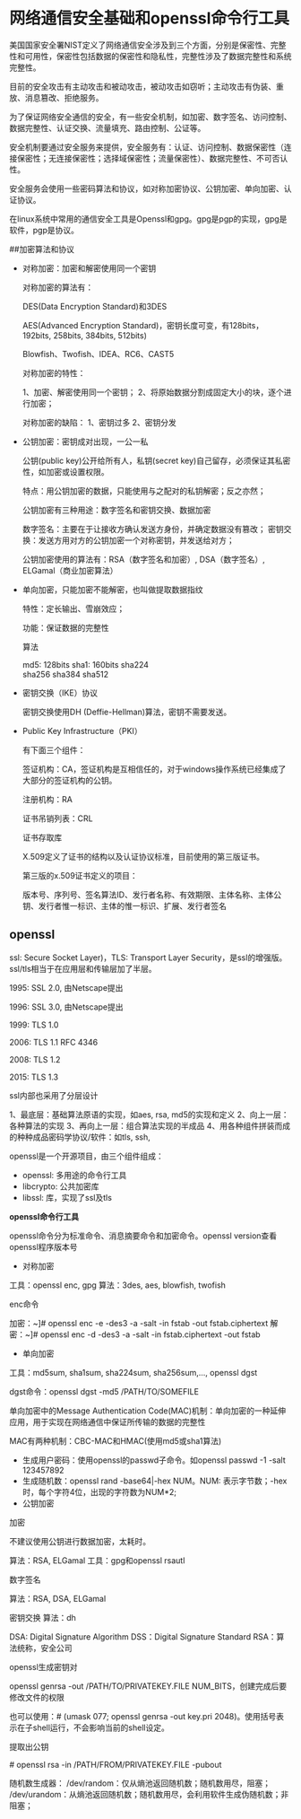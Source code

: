# 网络通信安全基础和openssl命令行工具

美国国家安全署NIST定义了网络通信安全涉及到三个方面，分别是保密性、完整性和可用性，保密性包括数据的保密性和隐私性，完整性涉及了数据完整性和系统完整性。

目前的安全攻击有主动攻击和被动攻击，被动攻击如窃听；主动攻击有伪装、重放、消息篡改、拒绝服务。

为了保证网络安全通信的安全，有一些安全机制，如加密、数字签名、访问控制、数据完整性、认证交换、流量填充、路由控制、公证等。

安全机制要通过安全服务来提供，安全服务有：认证、访问控制、数据保密性（连接保密性；无连接保密性；选择域保密性；流量保密性）、数据完整性、不可否认性。

安全服务会使用一些密码算法和协议，如对称加密协议、公钥加密、单向加密、认证协议。

在linux系统中常用的通信安全工具是Openssl和gpg。gpg是pgp的实现，gpg是软件，pgp是协议。

##加密算法和协议

- 对称加密：加密和解密使用同一个密钥

  对称加密的算法有：

  DES(Data Encryption Standard)和3DES

  AES(Advanced Encryption Standard)，密钥长度可变，有128bits，192bits, 258bits, 384bits, 512bits)

  Blowfish、Twofish、IDEA、RC6、CAST5

  对称加密的特性：

  1、加密、解密使用同一个密钥；
  2、将原始数据分割成固定大小的块，逐个进行加密；

  对称加密的缺陷：
  1、密钥过多
  2、密钥分发

- 公钥加密：密钥成对出现，一公一私

  公钥(public key)公开给所有人，私钥(secret key)自己留存，必须保证其私密性，如加密或设置权限。

  特点：用公钥加密的数据，只能使用与之配对的私钥解密；反之亦然；

  公钥加密有三种用途：数字签名和密钥交换、数据加密

  数字签名：主要在于让接收方确认发送方身份，并确定数据没有篡改；
  密钥交换：发送方用对方的公钥加密一个对称密钥，并发送给对方；

  公钥加密使用的算法有：RSA（数字签名和加密）, DSA（数字签名）, ELGamal（商业加密算法）

- 单向加密，只能加密不能解密，也叫做提取数据指纹

  特性：定长输出、雪崩效应；

  功能：保证数据的完整性

  算法

  md5: 128bits
  sha1: 160bits
  sha224	
  sha256
  sha384
  sha512

- 密钥交换（IKE）协议

  密钥交换使用DH (Deffie-Hellman)算法，密钥不需要发送。

- Public Key Infrastructure（PKI）

  有下面三个组件：

  签证机构：CA，签证机构是互相信任的，对于windows操作系统已经集成了大部分的签证机构的公钥。

  注册机构：RA

  证书吊销列表：CRL

  证书存取库

  X.509定义了证书的结构以及认证协议标准，目前使用的第三版证书。

  第三版的x.509证书定义的项目：

  版本号、序列号、签名算法ID、发行者名称、有效期限、主体名称、主体公钥、发行者惟一标识、主体的惟一标识、扩展、发行者签名


## openssl

ssl: Secure Socket Layer)，TLS: Transport Layer Security，是ssl的增强版。ssl/tls相当于在应用层和传输层加了半层。

1995: SSL 2.0, 由Netscape提出

1996: SSL 3.0, 由Netscape提出

1999: TLS 1.0

2006: TLS 1.1 RFC 4346

2008: TLS 1.2 

2015: TLS 1.3 

ssl内部也采用了分层设计

1、最底层：基础算法原语的实现，如aes, rsa, md5的实现和定义
2、向上一层：各种算法的实现
3、再向上一层：组合算法实现的半成品
4、用各种组件拼装而成的种种成品密码学协议/软件：如tls, ssh,

openssl是一个开源项目，由三个组件组成：

- openssl: 多用途的命令行工具
- libcrypto: 公共加密库
- libssl: 库，实现了ssl及tls

**openssl命令行工具**

openssl命令分为标准命令、消息摘要命令和加密命令。openssl version查看openssl程序版本号

- 对称加密

工具：openssl enc, gpg
算法：3des, aes, blowfish, twofish

enc命令

加密：~]# openssl enc -e -des3 -a -salt -in fstab -out fstab.ciphertext
解密：~]# openssl enc -d -des3 -a -salt -in fstab.ciphertext -out fstab

- 单向加密

工具：md5sum, sha1sum, sha224sum, sha256sum,..., openssl dgst

dgst命令：openssl dgst -md5 /PATH/TO/SOMEFILE

单向加密中的Message Authentication Code(MAC)机制：单向加密的一种延伸应用，用于实现在网络通信中保证所传输的数据的完整性

MAC有两种机制：CBC-MAC和HMAC(使用md5或sha1算法)

- 生成用户密码：使用openssl的passwd子命令。如openssl passwd -1 -salt 123457892
- 生成随机数：openssl rand -base64|-hex NUM。NUM: 表示字节数；-hex时，每个字符4位，出现的字符数为NUM*2; 
- 公钥加密

加密

不建议使用公钥进行数据加密，太耗时。

算法：RSA, ELGamal
工具：gpg和openssl rsautl

数字签名

算法：RSA, DSA, ELGamal

密钥交换
算法：dh

DSA: Digital Signature Algorithm
DSS：Digital Signature Standard
RSA：算法统称，安全公司

openssl生成密钥对

openssl genrsa -out /PATH/TO/PRIVATEKEY.FILE NUM_BITS，创建完成后要修改文件的权限

也可以使用：\# (umask 077; openssl genrsa -out key.pri 2048)。使用括号表示在子shell运行，不会影响当前的shell设定。

提取出公钥

\# openssl rsa -in /PATH/FROM/PRIVATEKEY.FILE -pubout

随机数生成器：
/dev/random：仅从熵池返回随机数；随机数用尽，阻塞；
/dev/urandom：从熵池返回随机数；随机数用尽，会利用软件生成伪随机数；非阻塞；





